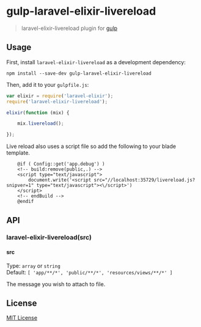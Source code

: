 # gulp-laravel-elixir-livereload
> laravel-elixir-livereload plugin for [gulp](https://github.com/wearefractal/gulp)

## Usage

First, install `laravel-elixir-livereload` as a development dependency:

```shell
npm install --save-dev gulp-laravel-elixir-livereload
```

Then, add it to your `gulpfile.js`:

```javascript
var elixir = require('laravel-elixir');
require('laravel-elixir-livereload');

elixir(function (mix) {

    mix.livereload();

});
```

Live reload also uses a script file so add the following to your blade template.

```
	@if ( Config::get('app.debug') )
	<!-- build:remove(public,.) -->
	<script type="text/javascript">
		document.write('<script src="//localhost:35729/livereload.js?snipver=1" type="text/javascript"><\/script>')
	</script>
	<!-- endBuild -->
	@endif
```

## API

### laravel-elixir-livereload(src)

#### src
Type: `array` or `string`  
Default: `[
              'app/**/*',
              'public/**/*',
              'resources/views/**/*'
          ]`

The message you wish to attach to file.


## License

[MIT License](http://en.wikipedia.org/wiki/MIT_License)

[npm-url]: https://npmjs.org/package/laravel-elixir-livereload
[npm-image]: https://badge.fury.io/js/laravel-elixir-livereload.png


